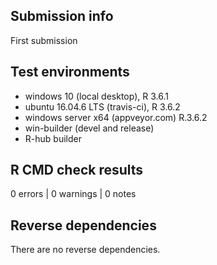 
## Submission info

First submission

## Test environments

* windows 10 (local desktop), R 3.6.1
* ubuntu 16.04.6 LTS (travis-ci), R 3.6.2
* windows server x64 (appveyor.com) R.3.6.2
* win-builder (devel and release)
* R-hub builder

## R CMD check results

0 errors | 0 warnings | 0 notes

## Reverse dependencies

There are no reverse dependencies.

